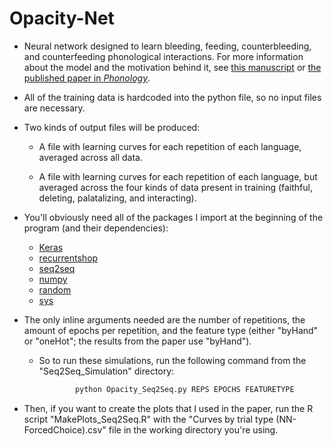 # Opacity-Net

* Neural network designed to learn bleeding, feeding, counterbleeding, and counterfeeding phonological interactions. For more information about the model and the motivation behind it, see [this manuscript](https://brandon-prickett.com/wp-content/uploads/2021/07/Opacity-Manuscript-Prickett-2019.pdf) or [the published paper in *Phonology*](https://www.cambridge.org/core/journals/phonology/article/abs/learning-biases-in-opaque-interactions/A912635748ED114CE2974E8A8E2CAF5E).

* All of the training data is hardcoded into the python file, so no input files are necessary.

* Two kinds of output files will be produced: 

  * A file with learning curves for each repetition of each language, averaged across all data.

  * A file with learning curves for each repetition of each language, but averaged across the four kinds of data present in training (faithful, deleting, palatalizing, and interacting).

* You'll obviously need all of the packages I import at the beginning of the program (and their dependencies):

  * [Keras](https://keras.io/)
  * [recurrentshop](https://github.com/farizrahman4u/recurrentshop)
  * [seq2seq](https://github.com/farizrahman4u/seq2seq)
  * [numpy](http://www.numpy.org/)
  * [random](https://docs.python.org/2/library/random.html)
  * [sys](https://docs.python.org/2/library/sys.html)

* The only inline arguments needed are the number of repetitions, the amount of epochs per repetition, and the feature type (either "byHand" or "oneHot"; the results from the paper use "byHand").

  * So to run these simulations, run the following command from the "Seq2Seq_Simulation" directory:

    ```bash
            python Opacity_Seq2Seq.py REPS EPOCHS FEATURETYPE 
    ```

* Then, if you want to create the plots that I used in the paper, run the R script "MakePlots_Seq2Seq.R" with the "Curves by trial type (NN-ForcedChoice).csv" file in the working directory you're using.
